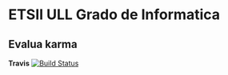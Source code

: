 # ETSII ULL Grado de Informatica
## Evalua karma

**Travis** [![Build Status](https://travis-ci.org/ULL-ESIT-DSI-1617/evaluar-karma-alu0100825510.svg?branch=master)](https://travis-ci.org/ULL-ESIT-DSI-1617/evaluar-karma-alu0100825510)
